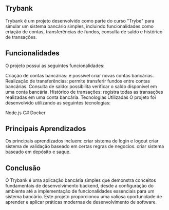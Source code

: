 ## Trybank
Trybank é um projeto desenvolvido como parte do curso "Trybe" para simular um sistema bancário simples, incluindo funcionalidades como criação de contas, transferências de fundos, consulta de saldo e histórico de transações.

## Funcionalidades
O projeto possui as seguintes funcionalidades:

Criação de contas bancárias: é possível criar novas contas bancárias.
Realização de transferências: permite transferir fundos entre contas bancárias.
Consulta de saldo: possibilita verificar o saldo disponível em uma conta bancária.
Histórico de transações: registra todas as transações realizadas em uma conta bancária.
Tecnologias Utilizadas
O projeto foi desenvolvido utilizando as seguintes tecnologias:

Node.js
C#
Docker

## Principais Aprendizados
Os principais aprendizados incluem:
criar sistema de login e logout
criar sistema de validação baseado em certas regras de negocios.
criar sistema baseado em depósito e saque.


## Conclusão
O Trybank é uma aplicação bancária simples que demonstra conceitos fundamentais de desenvolvimento  backend, desde a configuração do ambiente até a implementação de funcionalidades essenciais para um sistema bancário. Este projeto proporcionou uma valiosa oportunidade de aprender e aplicar práticas modernas de desenvolvimento de software.
